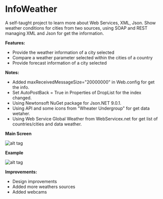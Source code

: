 # InfoWeather
 A self-taught project to learn more about Web Services, XML, Json. Show weather conditions for cities from two sources, using SOAP and REST managing XML and Json for get the information.
 
 **Features:**
 - Provide the weather information of a city selected
 - Compare a weather parameter selected within the cities of a country
 - Provide forecast information of a city selected
 
**Notes:**
 - Added maxReceivedMessageSize="20000000" in Web.config for get the info.
 - Set AutoPostBack = True in Properties of DropList for the index changed.
 - Using Newtonsoft NuGet package for Json.NET 9.0.1.
 - Using API and some icons from "Wheater Undergroup" for get data wetaher.
 - Using Web Service Global Weather from WebServicex.net for get list of countries/cities and data weather.
 
**Main Screen**

![alt tag](https://raw.github.com/rnieva/infoweather/master/imgs/MainScreen.png)

 **Example**

![alt tag](https://raw.github.com/rnieva/infoweather/master/imgs/ExampleInfo.png)

**Improvements:**
- Design improvements
- Added more weathers sources
- Added webcams
